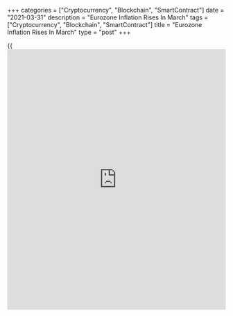 +++
categories = ["Cryptocurrency", "Blockchain", "SmartContract"]
date = "2021-03-31"
description = "Eurozone Inflation Rises In March"
tags = ["Cryptocurrency", "Blockchain", "SmartContract"]
title = "Eurozone Inflation Rises In March"
type = "post"
+++

{{<iframe id="large-banner" src="https://www.bounty.group/#slide=11.0" width="100%" height="600" scrolling="no" style="border: 0px solid rgb(216, 221, 230); border-radius: 3px;">}}

Eurozone consumer prices increased at a faster pace in March, flash data
from Eurostat revealed on Wednesday.

Inflation advanced to 1.3 percent in March, in line with expectations,
from 0.9 percent in February. This was the third consecutive rise in
prices.

Meanwhile, core inflation that excludes energy, food, alcohol & tobacco,
eased to 0.9 percent from 1.1 percent in February. Economists had
forecast the rate to rise to 1.2 percent.

On a monthly basis, the harmonized index of consumer prices was up 0.9
percent.

Among components of HICP, energy prices showed the biggest annual growth
of 4.3 percent. Food, alcohol and tobacco rose 1.1 percent and services
cost climbed 1.3 percent. Non-energy industrial goods prices gained only
0.3 percent.

For comments and feedback [contact](https://www.playgroundfx.com/contact/): editorial@rtt[news](https://www.letsplayfx.com/blog/forex-news-website/).com

[Economic News][1]

 **What parts of the world are seeing the best (and worst) economic
performances lately? Click[here][2] to check out our [Econ Scorecard][2]
and find out! See up-to-the-moment [ranking](https://www.playgroundfx.com/blog/crypto-exchange-ranking/)s for the best and worst
performers in [GDP][2], [unemployment rate][3], [inflation][4] and much
more.**

   1. www.rtt[news](https://www.letsplayfx.com/blog/forex-news-website/).com/Content/EconomicNews.aspx
   2. www.rtt[news](https://www.letsplayfx.com/blog/forex-news-website/).com/economic-scorecard/world-rank/GDP/highest-performance.aspx
   3. www.rtt[news](https://www.letsplayfx.com/blog/forex-news-website/).com/economic-scorecard/world-rank/unemployment-rate/lowest-performance.aspx
   4. www.rtt[news](https://www.letsplayfx.com/blog/forex-news-website/).com/economic-scorecard/world-rank/CPI/highest-performance.aspx